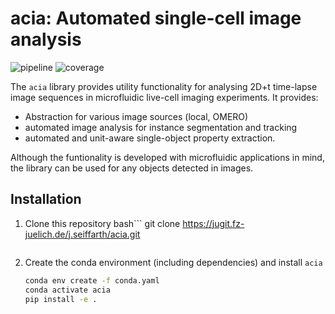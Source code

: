 # **acia**: Automated single-cell image analysis

![pipeline](https://jugit.fz-juelich.de/j.seiffarth/acia/badges/master/pipeline.svg)
![coverage](https://jugit.fz-juelich.de/j.seiffarth/acia/badges/master/coverage.svg)

The `acia` library provides utility functionality for analysing 2D+t time-lapse image sequences in microfluidic live-cell imaging experiments. It provides:
- Abstraction for various image sources (local, OMERO)
- automated image analysis for instance segmentation and tracking
- automated and unit-aware single-object property extraction.

Although the funtionality is developed with microfluidic applications in mind, the library can be used for any objects detected in images.

## Installation

1. Clone this repository
    bash```
    git clone https://jugit.fz-juelich.de/j.seiffarth/acia.git
    ```

2. Create the conda environment (including dependencies) and install `acia`

    ```bash
    conda env create -f conda.yaml
    conda activate acia
    pip install -e .
    ```
